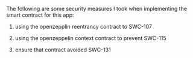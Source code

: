 The following are some security measures I took when implementing the smart contract for this app:


1. using the openzepplin reentrancy contract to SWC-107

2. using the openzeppelin context contract to prevent SWC-115

3. ensure that contract avoided SWC-131	
